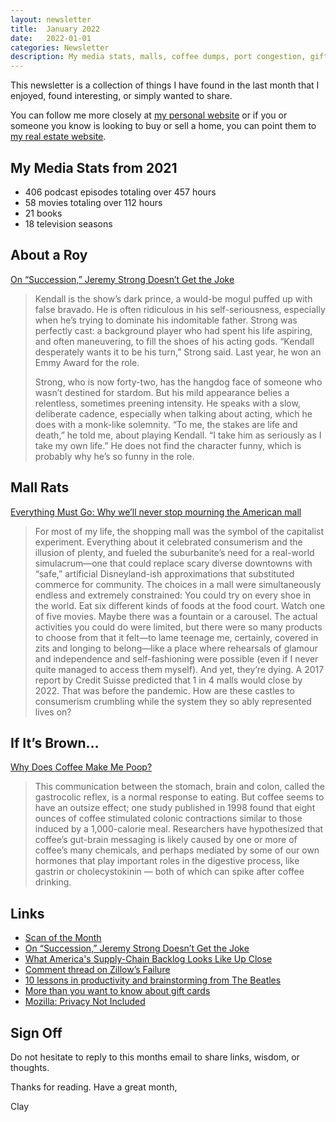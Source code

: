 ```yaml
---
layout: newsletter
title:  January 2022
date:   2022-01-01
categories: Newsletter
description: My media stats, malls, coffee dumps, port congestion, gift card intel, shop based on privacy
---
```


This newsletter is a collection of things I have found in the last month that I enjoyed, found interesting, or simply wanted to share.

You can follow me more closely at [my personal website](http://claycarson.net "Personal Website") or if you or someone you know is looking to buy or sell a home, you can point them to [my real estate website](http://claycarson.com "Business Website ").

## My Media Stats from 2021

- 406 podcast episodes totaling over 457 hours
- 58 movies totaling over 112 hours
- 21 books
- 18 television seasons

## About a Roy

[On “Succession,” Jeremy Strong Doesn’t Get the Joke](https://www.newyorker.com/magazine/2021/12/13/on-succession-jeremy-strong-doesnt-get-the-joke "On “Succession,” Jeremy Strong Doesn’t Get the Joke")

> Kendall is the show’s dark prince, a would-be mogul puffed up with false bravado. He is often ridiculous in his self-seriousness, especially when he’s trying to dominate his indomitable father. Strong was perfectly cast: a background player who had spent his life aspiring, and often maneuvering, to fill the shoes of his acting gods. “Kendall desperately wants it to be his turn,” Strong said. Last year, he won an Emmy Award for the role.
> 
> Strong, who is now forty-two, has the hangdog face of someone who wasn’t destined for stardom. But his mild appearance belies a relentless, sometimes preening intensity. He speaks with a slow, deliberate cadence, especially when talking about acting, which he does with a monk-like solemnity. “To me, the stakes are life and death,” he told me, about playing Kendall. “I take him as seriously as I take my own life.” He does not find the character funny, which is probably why he’s so funny in the role.

## Mall Rats

[Everything Must Go: Why we’ll never stop mourning the American mall](https://slate.com/business/2021/12/mall-death-sad-uncanny.html "Why we’ll never stop mourning the American mall")

> For most of my life, the shopping mall was the symbol of the capitalist experiment. Everything about it celebrated consumerism and the illusion of plenty, and fueled the suburbanite’s need for a real-world simulacrum—one that could replace scary diverse downtowns with “safe,” artificial Disneyland-ish approximations that substituted commerce for community. The choices in a mall were simultaneously endless and extremely constrained: You could try on every shoe in the world. Eat six different kinds of foods at the food court. Watch one of five movies. Maybe there was a fountain or a carousel. The actual activities you could do were limited, but there were so many products to choose from that it felt—to lame teenage me, certainly, covered in zits and longing to belong—like a place where rehearsals of glamour and independence and self-fashioning were possible (even if I never quite managed to access them myself). And yet, they’re dying. A 2017 report by Credit Suisse predicted that 1 in 4 malls would close by 2022. That was before the pandemic. How are these castles to consumerism crumbling while the system they so ably represented lives on?

## If It’s Brown…

[Why Does Coffee Make Me Poop?](https://www.nytimes.com/2021/11/30/well/eat/why-does-coffee-make-you-poop.html "Why Does Coffee Make Me Poop?")

> This communication between the stomach, brain and colon, called the gastrocolic reflex, is a normal response to eating. But coffee seems to have an outsize effect; one study published in 1998 found that eight ounces of coffee stimulated colonic contractions similar to those induced by a 1,000-calorie meal. Researchers have hypothesized that coffee’s gut-brain messaging is likely caused by one or more of coffee’s many chemicals, and perhaps mediated by some of our own hormones that play important roles in the digestive process, like gastrin or cholecystokinin — both of which can spike after coffee drinking.

## Links

- [Scan of the Month](https://scanofthemonth.com "Scan of the Month")
- [On “Succession,” Jeremy Strong Doesn’t Get the Joke](https://www.newyorker.com/magazine/2021/12/13/on-succession-jeremy-strong-doesnt-get-the-joke "On “Succession,” Jeremy Strong Doesn’t Get the Joke")
- [What America's Supply-Chain Backlog Looks Like Up Close](https://www.wsj.com/video/series/on-the-news/what-america-supply-chain-backlog-looks-like-up-close/388D6F02-5BCD-43AD-A3EE-B945F7373983 "What America's Supply-Chain Backlog Looks Like Up Close")
- [Comment thread on Zillow’s Failure](https://news.ycombinator.com/item?id=29333217 "Comment thread on Zillow’s Failure")
- [10 lessons in productivity and brainstorming from The Beatles](https://medium.com/fluxx-studio-notes/10-lessons-in-productivity-and-brainstorming-from-the-beatles-ea14385e27a4)
- [More than you want to know about gift cards](https://bam.kalzumeus.com/archive/more-than-you-want-to-know-about-gift-cards/?utm_source=pocket_mylist "More than you want to know about gift cards")
- [Mozilla: Privacy Not Included](https://foundation.mozilla.org/en/privacynotincluded/ "Mozilla: Privacy Not Included")

## Sign Off

Do not hesitate to reply to this months email to share links, wisdom, or thoughts.

Thanks for reading. Have a great month,

Clay